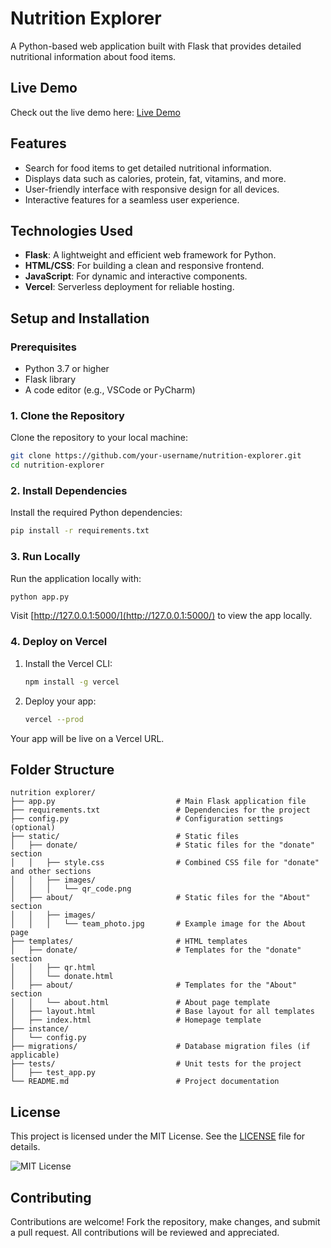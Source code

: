 # Nutrition Explorer

A Python-based web application built with Flask that provides detailed nutritional information about food items.

## Live Demo

Check out the live demo here: [Live Demo](https://precidefood.vercel.app/)

## Features

- Search for food items to get detailed nutritional information.
- Displays data such as calories, protein, fat, vitamins, and more.
- User-friendly interface with responsive design for all devices.
- Interactive features for a seamless user experience.

## Technologies Used

- **Flask**: A lightweight and efficient web framework for Python.
- **HTML/CSS**: For building a clean and responsive frontend.
- **JavaScript**: For dynamic and interactive components.
- **Vercel**: Serverless deployment for reliable hosting.

## Setup and Installation

### Prerequisites

- Python 3.7 or higher
- Flask library
- A code editor (e.g., VSCode or PyCharm)

### 1. Clone the Repository

Clone the repository to your local machine:

```bash
git clone https://github.com/your-username/nutrition-explorer.git
cd nutrition-explorer
```

### 2. Install Dependencies

Install the required Python dependencies:

```bash
pip install -r requirements.txt
```

### 3. Run Locally

Run the application locally with:

```bash
python app.py
```

Visit [http://127.0.0.1:5000/](http://127.0.0.1:5000/) to view the app locally.

### 4. Deploy on Vercel

1. Install the Vercel CLI:

   ```bash
   npm install -g vercel
   ```

2. Deploy your app:

   ```bash
   vercel --prod
   ```

Your app will be live on a Vercel URL.

## Folder Structure

```plaintext
nutrition explorer/
├── app.py                           # Main Flask application file
├── requirements.txt                 # Dependencies for the project
├── config.py                        # Configuration settings (optional)
├── static/                          # Static files
│   ├── donate/                      # Static files for the "donate" section
│   │   ├── style.css                # Combined CSS file for "donate" and other sections
│   │   ├── images/
│   │   │   └── qr_code.png
│   ├── about/                       # Static files for the "About" section
│   │   ├── images/
│   │   │   └── team_photo.jpg       # Example image for the About page
├── templates/                       # HTML templates
│   ├── donate/                      # Templates for the "donate" section
│   │   ├── qr.html
│   │   └── donate.html
│   ├── about/                       # Templates for the "About" section
│   │   └── about.html               # About page template
│   ├── layout.html                  # Base layout for all templates
│   ├── index.html                   # Homepage template
├── instance/
│   └── config.py
├── migrations/                      # Database migration files (if applicable)
├── tests/                           # Unit tests for the project
│   ├── test_app.py
└── README.md                        # Project documentation

```

## License

This project is licensed under the MIT License. See the [LICENSE](./LICENSE) file for details.

![MIT License](https://img.shields.io/badge/License-MIT-blue.svg)

## Contributing

Contributions are welcome! Fork the repository, make changes, and submit a pull request. All contributions will be reviewed and appreciated.
